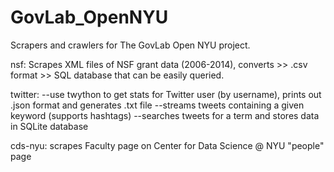 # GovLab_OpenNYU

Scrapers and crawlers for The GovLab Open NYU project.

nsf:
Scrapes XML files of NSF grant data (2006-2014), converts >> .csv format >> SQL database that can be easily queried.

twitter:
--use twython to get stats for Twitter user (by username), prints out .json format and generates .txt file
--streams tweets containing a given keyword (supports hashtags)
--searches tweets for a term and stores data in SQLite database

cds-nyu:
scrapes Faculty page on Center for Data Science @ NYU "people" page



